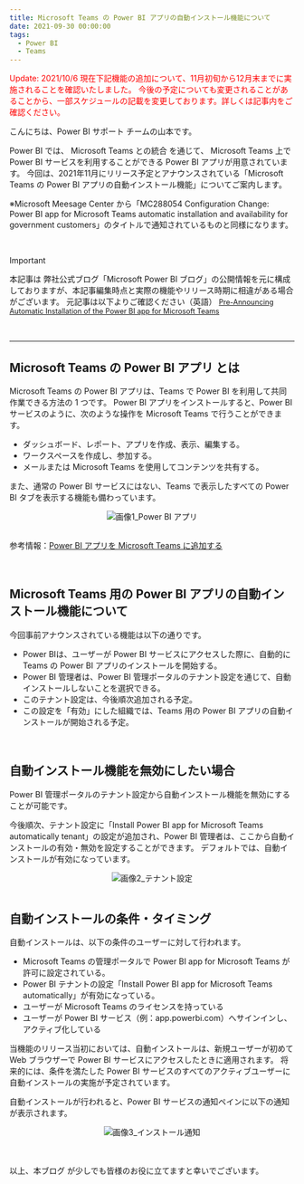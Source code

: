 ```yaml
---
title: Microsoft Teams の Power BI アプリの自動インストール機能について
date: 2021-09-30 00:00:00 
tags:
  - Power BI
  - Teams
---
```



<span style="color: red; ">Update: 2021/10/6
現在下記機能の追加について、11月初旬から12月末までに実施されることを確認いたしました。
今後の予定についても変更されることがあることから、一部スケジュールの記載を変更しております。詳しくは記事内をご確認ください。
</span>



こんにちは、Power BI サポート チームの山本です。 

Power BI では、 Microsoft Teams との統合 を通じて、 Microsoft Teams 上で Power BI サービスを利用することができる Power BI アプリが用意されています。
今回は、2021年11月にリリース予定とアナウンスされている「Microsoft Teams の Power BI アプリの自動インストール機能」についてご案内します。

※Microsoft Meesage Center から「MC288054 Configuration Change: Power BI app for Microsoft Teams automatic installation and availability for government customers」のタイトルで通知されているものと同様になります。

<!-- more -->

</br>

> [!IMPORTANT]
> 本記事は 弊社公式ブログ「Microsoft Power BI ブログ」の公開情報を元に構成しておりますが、本記事編集時点と実際の機能やリリース時期に相違がある場合がございます。
>元記事は以下よりご確認ください（英語）
><Span style="font-size: 90%">[Pre-Announcing Automatic Installation of the Power BI app for Microsoft Teams](https://powerbi.microsoft.com/ja-jp/blog/pre-announcing-automatic-installation-of-the-power-bi-app-for-microsoft-teams/)</span>


</br>


---

## Microsoft Teams の Power BI アプリ とは

Microsoft Teams の Power BI アプリは、Teams で Power BI を利用して共同作業できる方法の 1 つです。 
Power BI アプリをインストールすると、Power BI サービスのように、次のような操作を Microsoft Teams で行うことができます。

- ダッシュボード、レポート、アプリを作成、表示、編集する。
- ワークスペースを作成し、参加する。
- メールまたは Microsoft Teams を使用してコンテンツを共有する。

また、通常の Power BI サービスにはない、Teams で表示したすべての Power BI タブを表示する機能も備わっています。

<div align="center">
<img src="pic0.png" alt="画像1_Power BI アプリ" title="画像1_Power BI アプリ">
</div>


</br>

参考情報：[Power BI アプリを Microsoft Teams に追加する](https://docs.microsoft.com/ja-jp/power-bi/collaborate-share/service-microsoft-teams-app)

<!-- そして、今回自動インストール機能により、より多くのユーザーがこれらの機能を利用できるようになりました。また、Power BIと Teams の管理者にとっても、ユーザーに Power BI エクスペリエンスを Teams にインストールするためだけに、Microsoft Teams アプリのセットアップポリシーを作成・管理する必要性が減るため、助かります。-->

</br>

## Microsoft Teams 用の Power BI アプリの自動インストール機能について

今回事前アナウンスされている機能は以下の通りです。

- Power BIは、ユーザーが Power BI サービスにアクセスした際に、自動的に Teams の Power BI アプリのインストールを開始する。
- Power BI 管理者は、Power BI 管理ポータルのテナント設定を通じて、自動インストールしないことを選択できる。
- このテナント設定は、今後順次追加される予定。
- この設定を「有効」にした組織では、Teams 用の Power BI アプリの自動インストールが開始される予定。

</br>

## 自動インストール機能を無効にしたい場合

Power BI 管理ポータルのテナント設定から自動インストール機能を無効にすることが可能です。

今後順次、テナント設定に「Install Power BI app for Microsoft Teams automatically tenant」の設定が追加され、Power BI 管理者は、ここから自動インストールの有効・無効を設定することができます。
デフォルトでは、自動インストールが有効になっています。

<div align="center">
<img src="pic3.png" alt="画像2_テナント設定" title="画像2_テナント設定">
</div>

</br>

## 自動インストールの条件・タイミング

自動インストールは、以下の条件のユーザーに対して行われます。

- Microsoft Teams の管理ポータルで Power BI app for Microsoft Teams が許可に設定されている。
- Power BI テナントの設定「Install Power BI app for Microsoft Teams automatically」が有効になっている。
- ユーザーが Microsoft Teams のライセンスを持っている
- ユーザーが Power BI サービス（例：app.powerbi.com）へサインインし、アクティブ化している

当機能のリリース当初においては、自動インストールは、新規ユーザーが初めて Web ブラウザーで Power BI サービスにアクセスしたときに適用されます。
将来的には、条件を満たした Power BI サービスのすべてのアクティブユーザーに自動インストールの実施が予定されています。

自動インストールが行われると、Power BI サービスの通知ペインに以下の通知が表示されます。

<div align="center">
<img src="pic2.png" alt="画像3_インストール通知" title="画像3_インストール通知">
</div>

</br>
</br>

以上、本ブログ が少しでも皆様のお役に立てますと幸いでございます。
